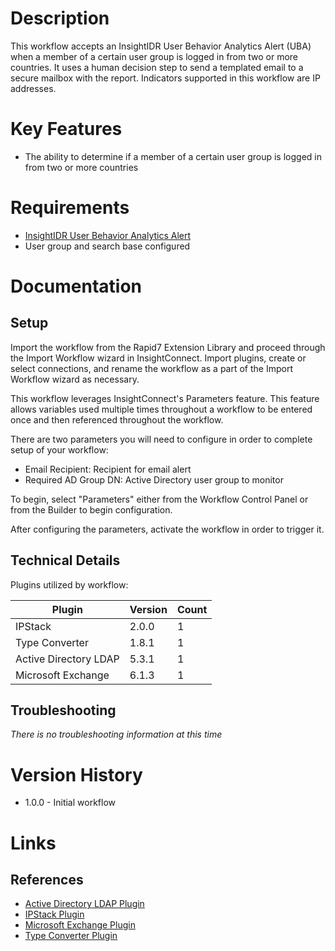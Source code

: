 # Description

This workflow accepts an InsightIDR User Behavior Analytics Alert (UBA) when a member of a certain user group is logged in from two or more countries. It uses a human decision step to send a templated email to a secure mailbox with the report.
Indicators supported in this workflow are IP addresses.

# Key Features

* The ability to determine if a member of a certain user group is logged in from two or more countries

# Requirements

* [InsightIDR User Behavior Analytics Alert](https://docs.rapid7.com/insightidr/alerts)
* User group and search base configured

# Documentation

## Setup

Import the workflow from the Rapid7 Extension Library and proceed through the Import Workflow wizard in InsightConnect. Import plugins, create or select connections, and rename the workflow as a part of the Import Workflow wizard as necessary.

This workflow leverages InsightConnect's Parameters feature. This feature allows variables used multiple times throughout a workflow to be entered once and then referenced throughout the workflow.

There are two parameters you will need to configure in order to complete setup of your workflow:

* Email Recipient: Recipient for email alert
* Required AD Group DN: Active Directory user group to monitor

To begin, select "Parameters" either from the Workflow Control Panel or from the Builder to begin configuration.

After configuring the parameters, activate the workflow in order to trigger it.

 
## Technical Details

Plugins utilized by workflow:

|Plugin|Version|Count|
|----|----|--------|
|IPStack|2.0.0|1|
|Type Converter|1.8.1|1|
|Active Directory LDAP|5.3.1|1|
|Microsoft Exchange|6.1.3|1|

## Troubleshooting

_There is no troubleshooting information at this time_

# Version History

* 1.0.0 - Initial workflow

# Links

## References

* [Active Directory LDAP Plugin](https://extensions.rapid7.com/extension/active-directory-ldap)
* [IPStack Plugin](https://extensions.rapid7.com/extension/ipstack)
* [Microsoft Exchange Plugin](https://extensions.rapid7.com/extension/microsoft-exchange)
* [Type Converter Plugin](https://extensions.rapid7.com/extension/type-converter)